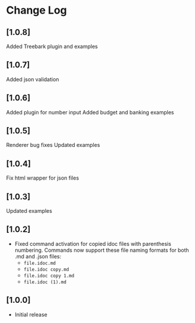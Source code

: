 # Change Log

## [1.0.8]

Added Treebark plugin and examples

## [1.0.7]

Added json validation

## [1.0.6]

Added plugin for number input
Added budget and banking examples

## [1.0.5]

Renderer bug fixes
Updated examples

## [1.0.4]

Fix html wrapper for json files

## [1.0.3]

Updated examples

## [1.0.2]

- Fixed command activation for copied idoc files with parenthesis numbering. Commands now support these file naming formats for both .md and .json files:
  - `file.idoc.md`
  - `file.idoc copy.md`
  - `file.idoc copy 1.md`
  - `file.idoc (1).md`

## [1.0.0]

- Initial release

